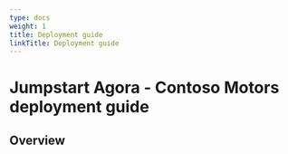 ```yaml
---
type: docs
weight: 1
title: Deployment guide
linkTitle: Deployment guide
---
```


# Jumpstart Agora - Contoso Motors deployment guide

## Overview